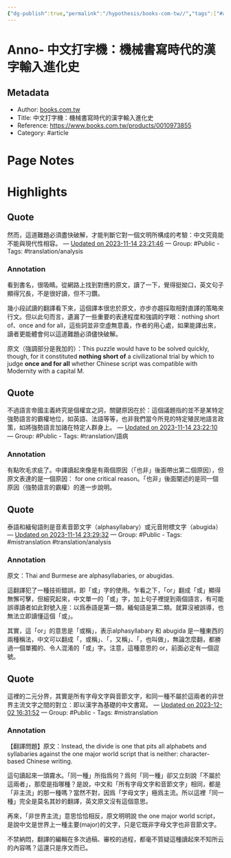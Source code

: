 ```yaml
---
{"dg-publish":true,"permalink":"/hypothesis/books-com-tw//","tags":["#article","#Public","#translation/analysis","#translation/語病","#mistranslation"],"noteIcon":"2"}
---
```



# Anno- 中文打字機：機械書寫時代的漢字輸入進化史

## Metadata
- Author: [books.com.tw]()
- Title: 中文打字機：機械書寫時代的漢字輸入進化史
- Reference: https://www.books.com.tw/products/0010973855
- Category: #article

# Page Notes
# Highlights
## Quote
然而，這道難題必須盡快破解，才能判斷它對一個文明所構成的考驗：中文究竟能不能與現代性相容。 
— [Updated on 2023-11-14 23:21:46](https://hyp.is/1bY0RoNJEe62bD_MqoVaLg/www.books.com.tw/products/0010973855) — Group: #Public
    - Tags:  #translation/analysis 
    
### Annotation
看到書名，很吸睛。從網路上找到對應的原文，讀了一下，覺得挺拗口，英文句子顯得冗長，不是很好讀，但不刁鑽。

幾小段試讀的翻譯看下來，這個譯本很忠於原文，亦步亦趨採取相對直譯的策略來行文。但以此句而言，遺漏了一些重要的表達程度和強調的字眼：nothing short of、once and for all，這些詞並非空虛無意義，作者的用心處，如果能譯出來，讀者更能體會何以這道難題必須儘快破解。

原文（強調部分是我加的）：This puzzle would have to be solved quickly, though, for it constituted **nothing short of** a civilizational trial by which to judge **once and for all** whether Chinese script was compatible with Modernity with a capital M.
## Quote
不過語言帝國主義終究是個權宜之詞，關鍵原因在於：這個議題指的並不是某特定強勢語言的霸權地位，如英語、法語等等，也非我們當今所見的特定殖民地語言政策，如將強勢語言加諸在特定人群身上。 
— [Updated on 2023-11-14 23:22:10](https://hyp.is/5cvLJINKEe6k7dP2AaxLAA/www.books.com.tw/products/0010973855) — Group: #Public
    - Tags:  #translation/語病 
    
### Annotation
有點吹毛求疵了。中譯讀起來像是有兩個原因（「也非」後面帶出第二個原因），但原文表達的是一個原因： for one critical reason。「也非」後面闡述的是同一個原因（強勢語言的霸權）的進一步說明。
## Quote
泰語和緬甸語則是音素音節文字（alphasyllabary）或元音附標文字（abugida） 
— [Updated on 2023-11-14 23:29:32](https://hyp.is/LSOWfINMEe6YTcM4lkryHQ/www.books.com.tw/products/0010973855) — Group: #Public
    - Tags:  #mistranslation  #translation/analysis 
    
### Annotation
原文：Thai and Burmese are alphasyllabaries, or abugidas.

這翻譯犯了一種技術錯誤，即「或」字的使用。乍看之下，「or」翻成「或」顯得無懈可擊，但細究起來，中文單一的「或」字，加上句子裡提到兩個語言，有可能誤導讀者如此對號入座：以爲泰語是第一類，緬甸語是第二類。就算沒被誤導，也無法立即讀懂這個「或」。

其實，這「or」的意思是「或稱」，表示alphasyllabary 和 abugida 是一種東西的兩種稱法，中文可以翻成「，或稱」、「，又稱」、「，也叫做」，無論怎麼翻，都勝過一個單獨的、令人混淆的「或」字。注意，這種意思的 or，前面必定有一個逗號。
## Quote
這裡的二元分界，其實是所有字母文字與音節文字，和同一種不屬於這兩者的非世界主流文字之間的對立：即以漢字為基礎的中文書寫。 
— [Updated on 2023-12-02 16:31:52](https://hyp.is/Vvn78oNNEe6cL_-XFkmsOA/www.books.com.tw/products/0010973855) — Group: #Public
    - Tags:  #mistranslation 
    
### Annotation
【翻譯問題】原文：Instead, the divide is one that pits all alphabets and syllabaries against the one major world script that is neither: character-based Chinese writing.

這句讀起來一頭霧水。「同一種」所指爲何？爲何「同一種」卻又立刻說「不屬於這兩者」，那麼是指哪種？是說，中文和「所有字母文字和音節文字」相同，都是「非主流」的那一種嗎？當然不對，因爲「字母文字」極爲主流。所以這裡「同一種」完全是莫名其妙的翻譯，英文原文沒有這個意思。

再來，「非世界主流」意思恰恰相反，原文明明說 the one major world script，是說中文是世界上一種主要(major)的文字，只是它既非字母文字也非音節文字。

不禁納悶，翻譯的編輯在多次過稿、審校的過程，都毫不質疑這種讀起來不知所云的內容嗎？這還只是序文而已。




































